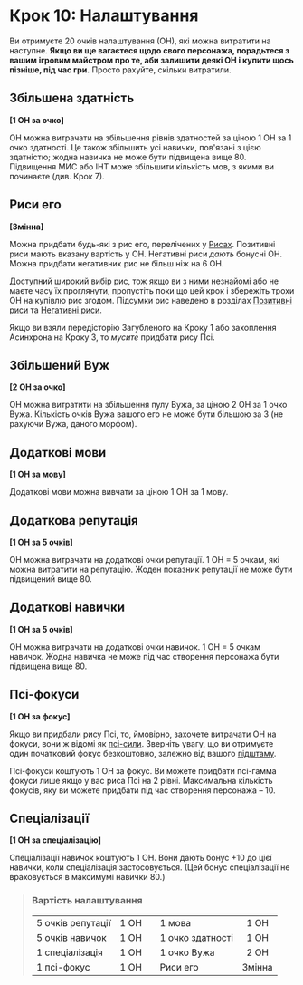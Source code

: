 # Крок 10: Налаштування

Ви отримуєте 20 очків налаштування (ОН), які можна витратити на наступне. **Якщо ви ще вагаєтеся щодо свого персонажа, порадьтеся з вашим ігровим майстром про те, аби залишити деякі ОН і купити щось пізніше, під час гри.** Просто рахуйте, скільки витратили.

## Збільшена здатність

**\[1&nbsp;ОН за очко\]**

ОН можна витрачати на збільшення рівнів здатностей за ціною 1&nbsp;ОН за 1 очко здатності. Це також збільшить усі навички, пов'язані з цією здатністю; жодна навичка не може бути підвищена вище 80. Підвищення МИС або ІНТ може збільшити кількість мов, з якими ви починаєте (див. Крок 7).

## Риси его

**\[Змінна\]**

Можна придбати будь-які з рис его, перелічених у [Рисах](../04/28-traits.md). Позитивні риси мають вказану вартість у ОН. Негативні риси _дають_ бонусні ОН. Можна придбати негативних рис не більш ніж на 6&nbsp;ОН.

Доступний широкий вибір рис, тож якщо ви з ними незнайомі або не маєте часу їх проглянути, пропустіть поки що цей крок і збережіть трохи ОН на купівлю рис згодом. Підсумки рис наведено в розділах [Позитивні риси](../04/28-traits.md#Позитивні-риси) та [Негативні риси](../04/28-traits.md#Негативні-риси).

Якщо ви взяли передісторію Загубленого на Кроку 1 або захоплення Асинхрона на Кроку 3, то _мусите_ придбати рису Псі.

## Збільшений Вуж

**\[2&nbsp;ОН за очко\]**

ОН можна витратити на збільшення пулу Вужа, за ціною 2&nbsp;ОН за 1 очко Вужа. Кількість очків Вужа вашого его не може бути більшою за 3 (не рахуючи Вужа, даного морфом).

## Додаткові мови

**\[1&nbsp;ОН за мову\]**

Додаткові мови можна вивчати за ціною 1&nbsp;ОН за 1 мову.

## Додаткова репутація

**\[1&nbsp;ОН за 5 очків\]**

ОН можна витрачати на додаткові очки репутації. 1&nbsp;ОН = 5 очкам, які можна витратити на репутацію. Жоден показник репутації не може бути підвищений вище 80.

## Додаткові навички

**\[1&nbsp;ОН за 5 очків\]**

ОН можна витрачати на додаткові очки навичок. 1&nbsp;ОН = 5 очкам навичок. Жодна навичка не може під час створення персонажа бути підвищена вище 80.

## Псі-фокуси

**\[1&nbsp;ОН за фокус\]**

Якщо ви придбали рису Псі, то, ймовірно, захочете витрачати ОН на фокуси, вони ж відомі як [псі-сили](../14/06-psi-sleight-summaries.md). Зверніть увагу, що ви отримуєте один початковий фокус безкоштовно, залежно від вашого [підштаму](../14/02-watts-macleod-sub-strains.md).

Псі-фокуси коштують 1&nbsp;ОН за фокус. Ви можете придбати псі-гамма фокуси лише якщо у вас риса Псі на 2 рівні. Максимальна кількість фокусів, яку ви можете придбати під час створення персонажа – 10.

## Спеціалізації

**\[1&nbsp;ОН за спеціалізацію\]**

Спеціалізації навичок коштують 1&nbsp;ОН. Вони дають бонус +10 до цієї навички, коли спеціалізація застосовується. (Цей бонус спеціалізації не враховується в максимумі навички 80.)

<blockquote class="table">

### Вартість налаштування

|                   |           |     |                  |           |
| :---------------- | :-------: | :-: | :--------------- | :-------: |
| 5 очків репутації | 1&nbsp;ОН |     | 1 мова           | 1&nbsp;ОН |
| 5 очків навичок   | 1&nbsp;ОН |     | 1 очко здатності | 1&nbsp;ОН |
| 1 спеціалізація   | 1&nbsp;ОН |     | 1 очко Вужа      | 2&nbsp;ОН |
| 1 псі-фокус       | 1&nbsp;ОН |     | Риси его         |  Змінна   |

</blockquote>
